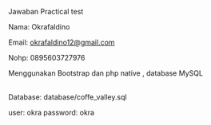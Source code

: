 Jawaban Practical test

Nama: Okrafaldino

Email: okrafaldino12@gmail.com

Nohp: 0895603727976

Menggunakan Bootstrap dan php native , database MySQL

\
Database: database/coffe_valley.sql


user: okra
password: okra

